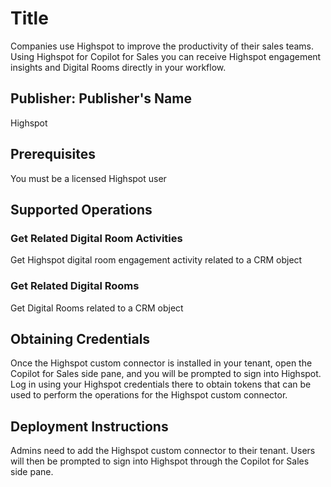 # Title
Companies use Highspot to improve the productivity of their sales teams. Using Highspot for Copilot for Sales you can receive Highspot engagement insights and Digital Rooms directly in your workflow. 

## Publisher: Publisher's Name
Highspot

## Prerequisites
You must be a licensed Highspot user

## Supported Operations

### Get Related Digital Room Activities
Get Highspot digital room engagement activity related to a CRM object
### Get Related Digital Rooms
Get Digital Rooms related to a CRM object
## Obtaining Credentials
Once the Highspot custom connector is installed in your tenant, open the Copilot for Sales side pane, and you will be prompted to sign into Highspot. Log in using your Highspot credentials there to obtain tokens that can be used to perform the operations for the Highspot custom connector.
## Deployment Instructions
Admins need to add the Highspot custom connector to their tenant. Users will then be prompted to sign into Highspot through the Copilot for Sales side pane. 